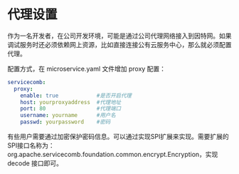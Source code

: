 # 代理设置

作为一名开发者，在公司开发环境，可能是通过公司代理网络接入到因特网。如果调试服务时还必须依赖网上资源，比如直接连接公有云服务中心，那么就必须配置代理。

配置方式，在 microservice.yaml 文件增加 proxy 配置：

```yaml
servicecomb:
  proxy:
    enable: true            #是否开启代理
    host: yourproxyaddress  #代理地址
    port: 80                #代理端口
    username: yourname      #用户名
    passwd: yourpassword    #密码
```

有些用户需要通过加密保护密码信息。可以通过实现SPI扩展来实现。需要扩展的SPI接口名称为：org.apache.servicecomb.foundation.common.encrypt.Encryption，实现 decode 接口即可。


